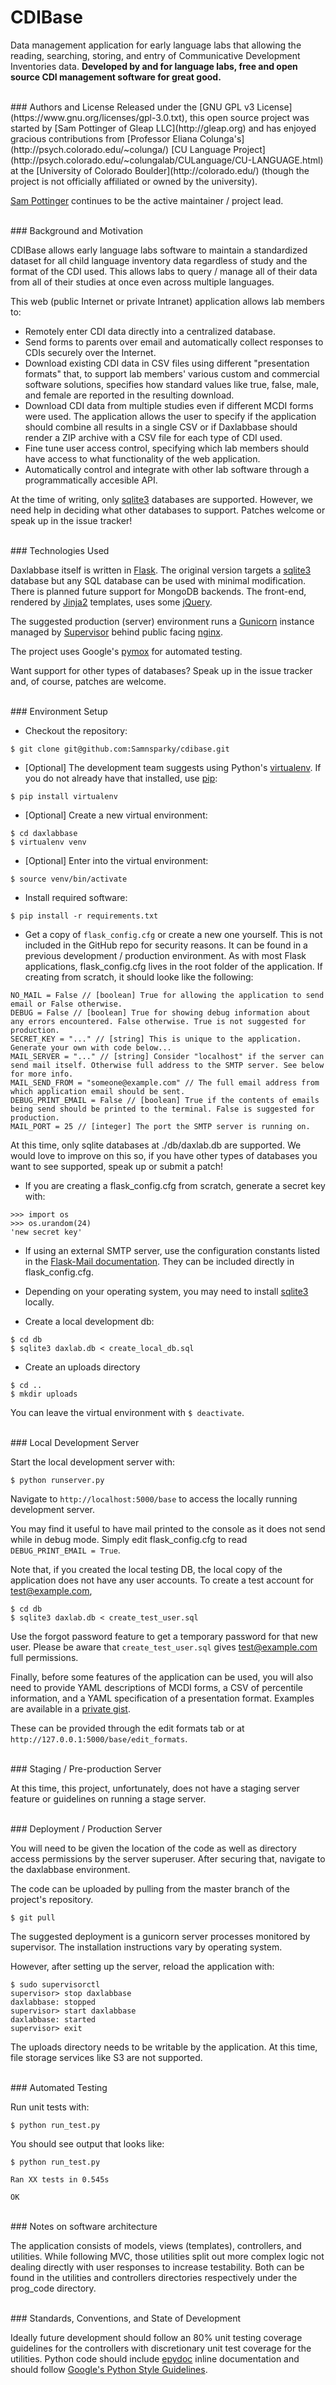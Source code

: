 CDIBase
===================
Data management application for early language labs that allowing the reading, searching, storing, and entry of Communicative Development Inventories data. **Developed by and for language labs, free and open source CDI management software for great good.**

<br>
### Authors and License
Released under the [GNU GPL v3 License](https://www.gnu.org/licenses/gpl-3.0.txt), this open source project was started by [Sam Pottinger of Gleap LLC](http://gleap.org) and has enjoyed gracious contributions from [Professor Eliana Colunga's](http://psych.colorado.edu/~colunga/) [CU Language Project](http://psych.colorado.edu/~colungalab/CULanguage/CU-LANGUAGE.html) at the [University of Colorado Boulder](http://colorado.edu/) (though the project is not officially affiliated or owned by the university).

[Sam Pottinger](http://gleap.org) continues to be the active maintainer / project lead.

<br>
### Background and Motivation

CDIBase allows early language labs software to maintain a standardized dataset for all child language inventory data regardless of study and the format of the CDI used. This allows labs to query / manage all of their data from all of their studies at once even across multiple languages.

This web (public Internet or private Intranet) application allows lab members to:

* Remotely enter CDI data directly into a centralized database.
* Send forms to parents over email and automatically collect responses to CDIs securely over the Internet.
* Download existing CDI data in CSV files using different "presentation formats" that, to support lab members' various custom and commercial software solutions, specifies how standard values like true, false, male, and female are reported in the resulting download.
* Download CDI data from multiple studies even if different MCDI forms were used. The application allows the user to specify if the application should combine all results in a single CSV or if Daxlabbase should render a ZIP archive with a CSV file for each type of CDI used.
* Fine tune user access control, specifying which lab members should have access to what functionality of the web application.
* Automatically control and integrate with other lab software through a programmatically accesible API.

At the time of writing, only [sqlite3](www.sqlite.org) databases are supported. However, we need help in deciding what other databases to support. Patches welcome or speak up in the issue tracker!

<br>
### Technologies Used

Daxlabbase itself is written in [Flask](flask.pocoo.org/). The original version targets a [sqlite3](www.sqlite.org) database but any SQL database can be used with minimal modification. There is planned future support for MongoDB backends. The front-end, rendered by [Jinja2](jinja.pocoo.org) templates, uses some [jQuery](http://jquery.com/).

The suggested production (server) environment runs a [Gunicorn](http://gunicorn.org/) instance managed by [Supervisor](http://supervisord.org/) behind public facing [nginx](http://wiki.nginx.org/Main).

The project uses Google's [pymox](https://code.google.com/p/pymox/) for automated testing.

Want support for other types of databases? Speak up in the issue tracker and, of course, patches are welcome.

<br>
### Environment Setup

* Checkout the repository:
```
$ git clone git@github.com:Samnsparky/cdibase.git
```

* [Optional] The development team suggests using Python's [virtualenv](http://www.virtualenv.org/en/latest/). If you do not already have that installed, use [pip](http://www.pip-installer.org/en/latest/):
```
$ pip install virtualenv
```

* [Optional] Create a new virtual environment:
```
$ cd daxlabbase
$ virtualenv venv
```

* [Optional] Enter into the virtual environment:
```
$ source venv/bin/activate
```

* Install required software:
```
$ pip install -r requirements.txt
```

* Get a copy of ```flask_config.cfg``` or create a new one yourself. This is not included in the GitHub repo for security reasons. It can be found in a previous development / production environment. As with most Flask applications, flask_config.cfg lives in the root folder of the application. If creating from scratch, it should looke like the following:
```
NO_MAIL = False // [boolean] True for allowing the application to send email or False otherwise.
DEBUG = False // [boolean] True for showing debug information about any errors encountered. False otherwise. True is not suggested for production.
SECRET_KEY = "..." // [string] This is unique to the application. Generate your own with code below...
MAIL_SERVER = "..." // [string] Consider "localhost" if the server can send mail itself. Otherwise full address to the SMTP server. See below for more info.
MAIL_SEND_FROM = "someone@example.com" // The full email address from which application email should be sent.
DEBUG_PRINT_EMAIL = False // [boolean] True if the contents of emails being send should be printed to the terminal. False is suggested for production.
MAIL_PORT = 25 // [integer] The port the SMTP server is running on.
```

At this time, only sqlite databases at ./db/daxlab.db are supported. We would love to improve on this so, if you have other types of databases you want to see supported, speak up or submit a patch!

* If you are creating a flask_config.cfg from scratch, generate a secret key with:
```
>>> import os
>>> os.urandom(24)
'new secret key'
```

* If using an external SMTP server, use the configuration constants listed in the [Flask-Mail documentation](http://pythonhosted.org/flask-mail/). They can be included directly in flask_config.cfg.

* Depending on your operating system, you may need to install [sqlite3](http://www.sqlite.org/) locally.

* Create a local development db:
```
$ cd db
$ sqlite3 daxlab.db < create_local_db.sql
```

* Create an uploads directory
```
$ cd ..
$ mkdir uploads
```

You can leave the virtual environment with ```$ deactivate```.

<br>
### Local Development Server

Start the local development server with:
```
$ python runserver.py
```

Navigate to ```http://localhost:5000/base``` to access the locally running development server. 

You may find it useful to have mail printed to the console as it does not send while in debug mode. Simply edit flask_config.cfg to read ```DEBUG_PRINT_EMAIL = True```.

Note that, if you created the local testing DB, the local copy of the application does not have any user accounts. To create a test account for test@example.com,
```
$ cd db
$ sqlite3 daxlab.db < create_test_user.sql
```

Use the forgot password feature to get a temporary password for that new user. Please be aware that ```create_test_user.sql``` gives test@example.com full permissions.

Finally, before some features of the application can be used, you will also need to provide YAML descriptions of MCDI forms, a CSV of percentile information, and a YAML specification of a presentation format. Examples are available in a [private gist](https://gist.github.com/Samnsparky/db2ac1b742b98f954245).

These can be provided through the edit formats tab or at ```http://127.0.0.1:5000/base/edit_formats```.

<br>
### Staging / Pre-production Server

At this time, this project, unfortunately, does not have a staging server feature or guidelines on running a stage server.

<br>
### Deployment / Production Server

You will need to be given the location of the code as well as directory access permissions by the server superuser. After securing that, navigate to the daxlabbase environment.

The code can be uploaded by pulling from the master branch of the project's repository.
```
$ git pull
```

The suggested deployment is a gunicorn server processes monitored by supervisor. The installation instructions vary by operating system.

However, after setting up the server, reload the application with:
```
$ sudo supervisorctl
supervisor> stop daxlabbase
daxlabbase: stopped
supervisor> start daxlabbase
daxlabbase: started
supervisor> exit
```

The uploads directory needs to be writable by the application. At this time, file storage services like S3 are not supported.

<br>
### Automated Testing

Run unit tests with:
```
$ python run_test.py
```

You should see output that looks like:
```
$ python run_test.py 

Ran XX tests in 0.545s 

OK
```

<br>
### Notes on software architecture

The application consists of models, views (templates), controllers, and utilities. While following MVC, those utilities split out more complex logic not dealing directly with user responses to increase testability. Both can be found in the utilities and controllers directories respectively under the prog_code directory.

<br>
### Standards, Conventions, and State of Development

Ideally future development should follow an 80% unit testing coverage guidelines for the controllers with discretionary unit test coverage for the utilities. Python code should include [epydoc](http://epydoc.sourceforge.net/) inline documentation and should follow [Google's Python Style Guidelines](http://google-styleguide.googlecode.com/svn/trunk/pyguide.html).
